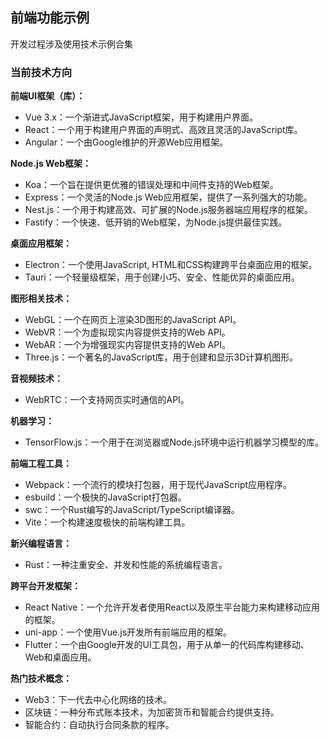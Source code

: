 ## 前端功能示例

开发过程涉及使用技术示例合集

### 当前技术方向

**前端UI框架（库）：**
- Vue 3.x：一个渐进式JavaScript框架，用于构建用户界面。
- React：一个用于构建用户界面的声明式、高效且灵活的JavaScript库。
- Angular：一个由Google维护的开源Web应用框架。

**Node.js Web框架：**
- Koa：一个旨在提供更优雅的错误处理和中间件支持的Web框架。
- Express：一个灵活的Node.js Web应用框架，提供了一系列强大的功能。
- Nest.js：一个用于构建高效、可扩展的Node.js服务器端应用程序的框架。
- Fastify：一个快速、低开销的Web框架，为Node.js提供最佳实践。

**桌面应用框架：**
- Electron：一个使用JavaScript, HTML和CSS构建跨平台桌面应用的框架。
- Tauri：一个轻量级框架，用于创建小巧、安全、性能优异的桌面应用。

**图形相关技术：**
- WebGL：一个在网页上渲染3D图形的JavaScript API。
- WebVR：一个为虚拟现实内容提供支持的Web API。
- WebAR：一个为增强现实内容提供支持的Web API。
- Three.js：一个著名的JavaScript库，用于创建和显示3D计算机图形。

**音视频技术：**
- WebRTC：一个支持网页实时通信的API。

**机器学习：**
- TensorFlow.js：一个用于在浏览器或Node.js环境中运行机器学习模型的库。

**前端工程工具：**
- Webpack：一个流行的模块打包器，用于现代JavaScript应用程序。
- esbuild：一个极快的JavaScript打包器。
- swc：一个Rust编写的JavaScript/TypeScript编译器。
- Vite：一个构建速度极快的前端构建工具。

**新兴编程语言：**
- Rust：一种注重安全、并发和性能的系统编程语言。

**跨平台开发框架：**
- React Native：一个允许开发者使用React以及原生平台能力来构建移动应用的框架。
- uni-app：一个使用Vue.js开发所有前端应用的框架。
- Flutter：一个由Google开发的UI工具包，用于从单一的代码库构建移动、Web和桌面应用。

**热门技术概念：**
- Web3：下一代去中心化网络的技术。
- 区块链：一种分布式账本技术，为加密货币和智能合约提供支持。
- 智能合约：自动执行合同条款的程序。